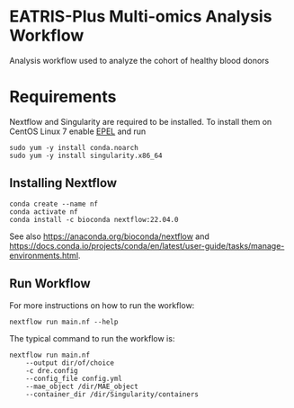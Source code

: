 # EATRIS-Plus Multi-omics Analysis Workflow
Analysis workflow used to analyze the cohort of healthy blood donors


# Requirements

Nextflow and Singularity are required to be installed. To install them on CentOS Linux 7 enable [EPEL](https://docs.fedoraproject.org/en-US/epel/) and run

```
sudo yum -y install conda.noarch
sudo yum -y install singularity.x86_64
```

## Installing Nextflow
```
conda create --name nf
conda activate nf
conda install -c bioconda nextflow:22.04.0
```

See also https://anaconda.org/bioconda/nextflow and https://docs.conda.io/projects/conda/en/latest/user-guide/tasks/manage-environments.html.

## Run Workflow

For more instructions on how to run the workflow:
```
nextflow run main.nf --help
```

The typical command to run the workflow is:
```
nextflow run main.nf 
	--output dir/of/choice
 	-c dre.config 
	--config_file config.yml 
	--mae_object /dir/MAE_object
	--container_dir /dir/Singularity/containers

```


## 